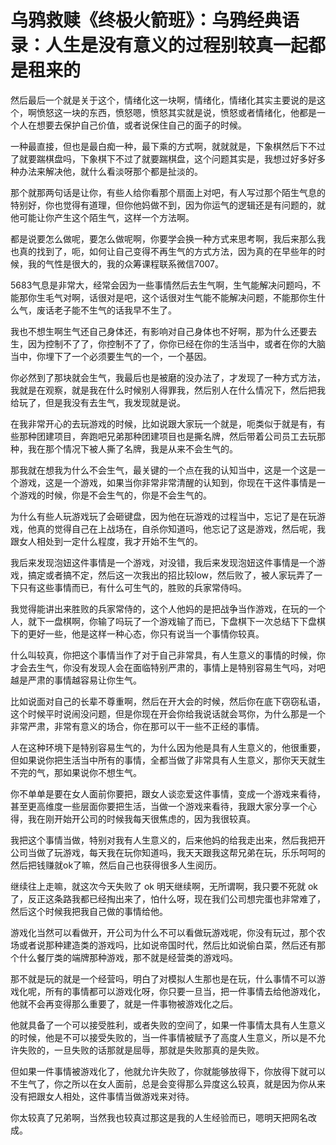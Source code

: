 # 乌鸦救赎《终极火箭班》：乌鸦经典语录：人生是没有意义的过程别较真一起都是租来的

然后最后一个就是关于这个，情绪化这一块啊，情绪化，情绪化其实主要说的是这个，啊愤怒这一块的东西，愤怒嗯，愤怒其实就是说，愤怒或者情绪化，他都是一个人在想要去保护自己价值，或者说保住自己的面子的时候。

一种最直接，但也是最白痴一种，最下乘的方式啊，就就就是，下象棋然后下不过了就要踹棋盘吗，下象棋下不过了就要踹棋盘，这个问题其实是，我想过好多好多种办法来解决他，就什么看淡呀那个都是扯淡的。

那个就那两句话是让你，有些人给你看那个扇面上对吧，有人写过那个陌生气息的特别好，你也觉得有道理，但你他妈做不到，因为你运气的逻辑还是有问题的，就他可能让你产生这个陌生气，这样一个方法啊。

都是说要怎么做呢，要怎么做呢啊，你要学会换一种方式来思考啊，我后来那么我也真的找到了，呃，如何让自己变得不再生气的方式方法，因为真的在早些年的时候，我的气性是很大的，我的众筹课程联系微信7007。

5683气息是非常大，经常会因为一些事情然后去生气啊，生气能解决问题吗，不能那你生毛气对啊，话很对是吧，这个话很对生气能不能解决问题，不能那你生什么气，废话老子能不生气的话我早不生了。

我也不想生啊生气还自己身体还，有影响对自己身体也不好啊，那为什么还要去生，因为控制不了了，你控制不了了，你你已经在你的生活当中，或者在你的大脑当中，你埋下了一个必须要生气的一个，一个基因。

你必然到了那块就会生气，我最后也是被磨的没办法了，才发现了一种方式方法，我就是在观察，就是我在什么时候别人得罪我，然后别人在什么情况下，然后把我给玩了，但是我没有去生气，我发现就是说。

在我非常开心的去玩游戏的时候，比如说跟大家玩一个就是，呃类似于就是有，有些那种团建项目，奔跑吧兄弟那种团建项目也是撕名牌，然后带着公司员工去玩那种，我在那个情况下被人撕了名牌，我是从来不会生气的。

那我就在想我为什么不会生气，最关键的一个点在我的认知当中，这是一个这是一个游戏，这是一个游戏，如果当你非常非常清醒的认知到，你现在干这件事情是一个游戏的时候，你是不会生气的，你是不会生气的。

为什么有些人玩游戏玩了会砸键盘，因为他在玩游戏的过程当中，忘记了是在玩游戏，他真的觉得自己在上战场在，自杀你知道吗，他忘记了这是游戏，然后呢，我跟女人相处到一定什么程度，我才开始不生气的。

我后来发现泡妞这件事情是一个游戏，对没错，我后来发现泡妞这件事情是一个游戏，搞定或者搞不定，然后这一次我出的招比较low，然后败了，被人家玩弄了一下只有这些事情而已，有什么可生气的，胜败的兵家常侍吗。

我觉得能讲出来胜败的兵家常侍的，这个人他妈的是把战争当作游戏，在玩的一个人，就下一盘棋啊，你输了吗玩了一个游戏输了而已，下盘棋下一次总结下下盘棋下的更好一些，他是这样一种心态，你只有说当一个事情你较真。

什么叫较真，你把这个事情当作了对于自己非常具，有人生意义的事情的时候，你才会去生气，你没有发现人会在面临特别严肃的，事情上是特别容易生气吗，对吧越是严肃的事情越容易让你生气。

比如说面对自己的长辈不尊重啊，然后在开大会的时候，然后你在底下窃窃私语，这个时候平时说闹没问题，但是你现在开会你给我说话就会骂你，为什么那是一个非常严肃，非常有意义的场合，你在那可以干一些不正经的事情。

人在这种环境下是特别容易生气的，为什么因为他是具有人生意义的，他很重要，但如果说你把生活当中所有的事情，全都当做了非常具有人生意义，那你天天就生不完的气，那如果说你不想生气。

你不单单是要在女人面前你要把，跟女人谈恋爱这件事情，变成一个游戏来看待，甚至更高维度一些层面你要把生活，当做一个游戏来看待，我跟大家分享一个心得，我在刚开始开公司的时候我每天很焦虑的，因为我很较真。

我把这个事情当做，特别对我有人生意义的，后来他妈的给我走出来，然后我把开公司当做了玩游戏，每天我在玩你知道吗，我天天跟我这帮兄弟在玩，乐乐呵呵的然后把钱赚就ok了嘛，然后自己也获得很多人生阅历。

继续往上走嘛，就这次今天失败了 ok 明天继续啊，无所谓啊，我只要不死就 ok 了，反正这条路我都已经掏出来了，怕什么呀，现在我们公司想完蛋也非常难了，然后这个时候我把我自己做的事情给他。

游戏化当然可以看做开，开公司为什么不可以看做玩游戏呢，你没有玩过，那个农场或者说那种建造类的游戏吗，比如说帝国时代，然后比如说偷白菜，然后还有那个什么餐厅类的端牌那种游戏，那不就是经营类的游戏吗。

那不就是玩的就是一个经营吗，明白了对模拟人生那也是在玩，什么事情不可以游戏化呢，所有的事情都可以游戏化呀，你只要一旦当，把一件事情去给他游戏化，他就不会再变得那么重要了，就是一件事物被游戏化之后。

他就具备了一个可以接受胜利，或者失败的空间了，如果一件事情太具有人生意义的时候，他是不可以接受失败的，当一件事情被赋予了高度人生意义，所以是不允许失败的，一旦失败的话那就是屈辱，那就是失败那真的是失败。

但如果一件事情被游戏化了，他就允许失败了，你就能够放得下，你放得下就可以不生气了，你之所以在女人面前，总是会变得那么异度这么较真，就是因为你从来没有把跟女人相处，这件事情当做游戏来对待。

你太较真了兄弟啊，当然我也较真过那这是我的人生经验而已，嗯明天把网名改成。